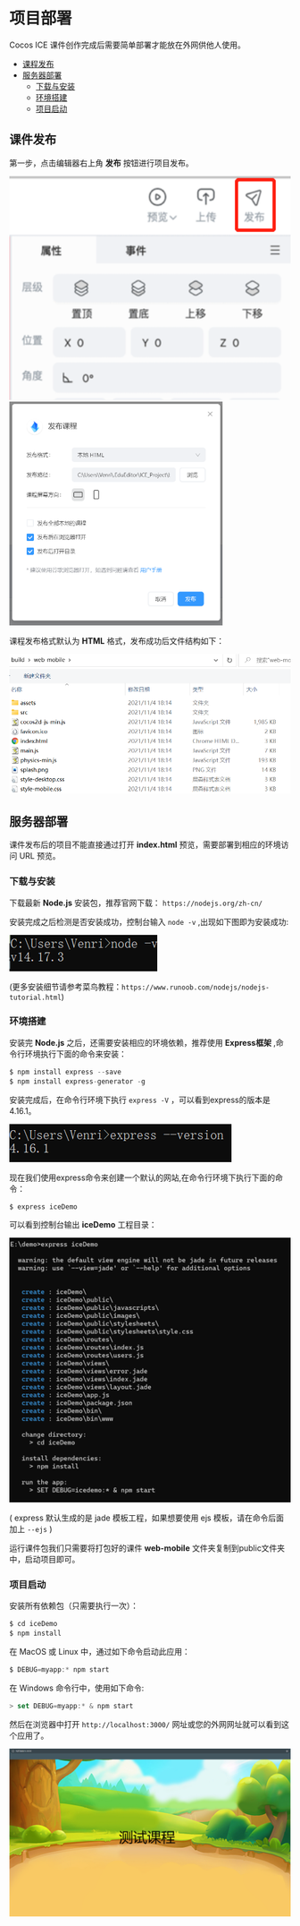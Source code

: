# 项目部署

Cocos ICE 课件创作完成后需要简单部署才能放在外网供他人使用。
- [课程发布](#课件发布)
- [服务器部署](#服务器部署)
    - [下载与安装](#下载与安装)
    - [环境搭建](#环境搭建)
    - [项目启动](#项目启动)

## 课件发布

第一步，点击编辑器右上角 **发布** 按钮进行项目发布。

<img src="./img/publish.jpg" alt="点击发布" height='400'> <img src="./img/publish2.jpg" alt="点击发布" height='400'>

课程发布格式默认为 **HTML** 格式，发布成功后文件结构如下：

![点击发布](img/build.jpg)

## 服务器部署

课件发布后的项目不能直接通过打开 **index.html** 预览，需要部署到相应的环境访问 URL 预览。

### 下载与安装

下载最新 **Node.js** 安装包，推荐官网下载： `https://nodejs.org/zh-cn/`

安装完成之后检测是否安装成功，控制台输入 `node -v` ,出现如下图即为安装成功:

![Node.js 版本](img/nodev.jpg)

(更多安装细节请参考菜鸟教程：`https://www.runoob.com/nodejs/nodejs-tutorial.html`)

### 环境搭建

安装完 **Node.js** 之后，还需要安装相应的环境依赖，推荐使用 **Express框架** ,命令行环境执行下面的命令来安装：

```js
$ npm install express --save
$ npm install express-generator -g
```

安装完成后，在命令行环境下执行 `express -V` ，可以看到express的版本是 4.16.1。

![Express 版本](img/expressv.jpg)

现在我们使用express命令来创建一个默认的网站,在命令行环境下执行下面的命令：

```js
$ express iceDemo
```

可以看到控制台输出 **iceDemo** 工程目录：

![expressDemo](img/expressDemo.jpg)

( express 默认生成的是 jade 模板工程，如果想要使用 ejs 模板，请在命令后面加上 `--ejs` )

运行课件包我们只需要将打包好的课件 **web-mobile** 文件夹复制到public文件夹中，启动项目即可。

### 项目启动

安装所有依赖包（只需要执行一次）：

```js
$ cd iceDemo
$ npm install
```

在 MacOS 或 Linux 中，通过如下命令启动此应用：

```js
$ DEBUG=myapp:* npm start
```

在 Windows 命令行中，使用如下命令:

```js
> set DEBUG=myapp:* & npm start
```

然后在浏览器中打开 `http://localhost:3000/` 网址或您的外网网址就可以看到这个应用了。

![效果](img/demo.jpg)